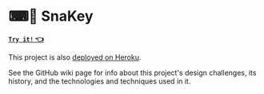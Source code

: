 
# ⌨🐍 SnaKey

[**`Try it!` 👈**](https://david-fong.github.io/snakey3/)

This project is also [deployed on Heroku](https://snakey3.herokuapp.com/).

See the GitHub wiki page for info about this project's design challenges, its history, and the technologies and techniques used in it.
